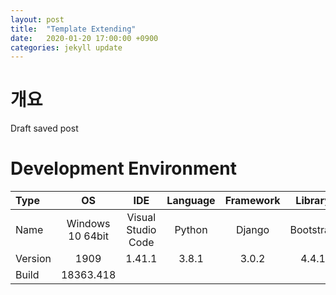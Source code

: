```yaml
---
layout: post
title:  "Template Extending"
date:   2020-01-20 17:00:00 +0900
categories: jekyll update
---
```

# 개요
Draft saved post


# Development Environment

| Type | OS | IDE | Language | Framework | Library |
|:--|:--:|:--:|:--:|:--:|:--:|
| Name | Windows 10 64bit | Visual Studio Code | Python | Django | Bootstrap |
| Version | 1909 | 1.41.1 | 3.8.1 | 3.0.2 | 4.4.1 |
| Build | 18363.418 |
